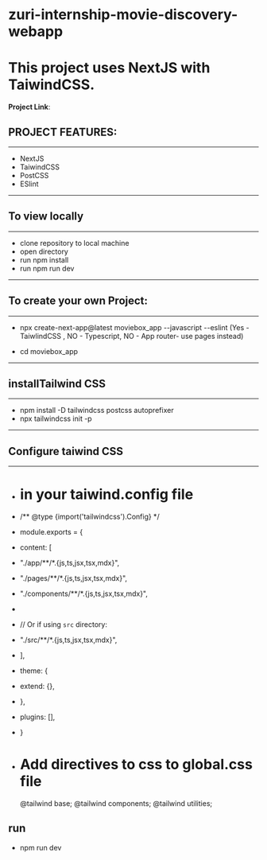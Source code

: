 # zuri-internship-movie-discovery-webapp

# This project uses NextJS with TaiwindCSS.
**Project Link**: 

## PROJECT FEATURES:

----------------------------------------------------------------
- NextJS
- TaiwindCSS
- PostCSS
- ESlint

----------------------------------------------------------------
## To view locally
----------------------------------------------------------------

- clone repository to local machine
- open directory
- run npm install
- run npm run dev 

----------------------------------------------------------------
## To create your own Project:
----------------------------------------------------------------
- npx create-next-app@latest moviebox_app --javascript --eslint 
(Yes - TaiwlindCSS , NO - Typescript, NO - App router- use pages instead)

- cd moviebox_app

----------------------------------------------------------------
## installTailwind CSS
----------------------------------------------------------------
- npm install -D tailwindcss postcss autoprefixer
- npx tailwindcss init -p

----------------------------------------------------------------
## Configure taiwind CSS
----------------------------------------------------------------

- # in your taiwind.config file
 - /** @type {import('tailwindcss').Config} */
 - module.exports = {
 - content: [
 -   "./app/**/*.{js,ts,jsx,tsx,mdx}",
 -   "./pages/**/*.{js,ts,jsx,tsx,mdx}",
 -   "./components/**/*.{js,ts,jsx,tsx,mdx}",
 -
 -   // Or if using `src` directory:
 -   "./src/**/*.{js,ts,jsx,tsx,mdx}",
 - ],
 - theme: {
 -   extend: {},
 - },
 - plugins: [],
- }

- # Add directives to css to global.css file
  @tailwind base;
 @tailwind components;
 @tailwind utilities;

## run 
- npm run dev
